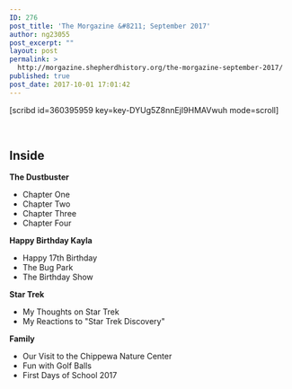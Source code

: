 ```yaml
---
ID: 276
post_title: 'The Morgazine &#8211; September 2017'
author: ng23055
post_excerpt: ""
layout: post
permalink: >
  http://morgazine.shepherdhistory.org/the-morgazine-september-2017/
published: true
post_date: 2017-10-01 17:01:42
---
```

[scribd id=360395959 key=key-DYUg5Z8nnEjI9HMAVwuh mode=scroll]

&nbsp;
<h2>Inside</h2>
<strong>The Dustbuster</strong>
<ul>
 	<li>Chapter One</li>
 	<li>Chapter Two</li>
 	<li>Chapter Three</li>
 	<li>Chapter Four</li>
</ul>
<strong>Happy Birthday Kayla</strong>
<ul>
 	<li>Happy 17th Birthday</li>
 	<li>The Bug Park</li>
 	<li>The Birthday Show</li>
</ul>
<strong>Star Trek
</strong>
<ul>
 	<li>My Thoughts on Star Trek</li>
 	<li>My Reactions to "Star Trek Discovery"</li>
</ul>
<strong>Family</strong>
<ul>
 	<li>Our Visit to the Chippewa Nature Center</li>
 	<li>Fun with Golf Balls</li>
 	<li>First Days of School 2017</li>
</ul>